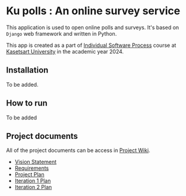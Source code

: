 # Ku polls : An online survey service

This application is used to open online polls and surveys. It's based on ```Django``` web framework and written in Python.

This app is created as a part of [Individual Software Process](
https://cpske.github.io/ISP) course at [Kasetsart University](https://www.ku.ac.th) in the academic year 2024.

## Installation
To be added.

## How to run
To be added

## Project documents
All of the project documents can be access in [Project Wiki](../../wiki/Home).

- [Vision Statement](../../wiki/Vision-and-Scope)
- [Requirements](../../wiki/Requirements)
- [Project Plan](../../wiki/Project-Plan)
- [Iteration 1 Plan](../../wiki/Iteration-1-Plan)
- [Iteration 2 Plan](../../wiki/Iteration-2-Plan)
